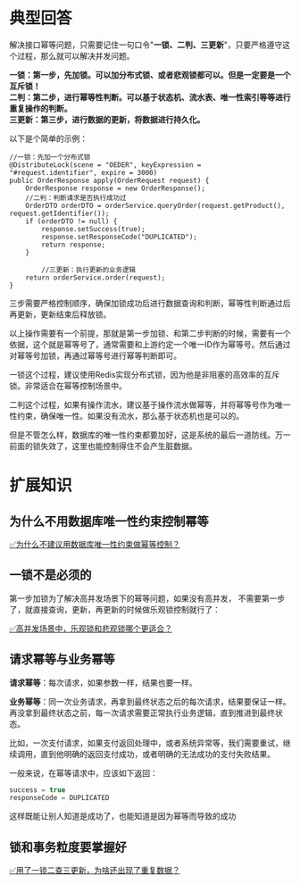 # 典型回答

解决接口幂等问题，只需要记住一句口令"**一锁、二判、三更新**"，只要严格遵守这个过程，那么就可以解决并发问题。

**一锁：第一步，先加锁。可以加分布式锁、或者悲观锁都可以。但是一定要是一个互斥锁！**<br />**二判：第二步，进行幂等性判断。可以基于状态机、流水表、唯一性索引等等进行重复操作的判断。**<br />**三更新：第三步，进行数据的更新，将数据进行持久化。**

以下是个简单的示例：

```
//一锁：先加一个分布式锁
@DistributeLock(scene = "OEDER", keyExpression = "#request.identifier", expire = 3000)
public OrderResponse apply(OrderRequest request) {
    OrderResponse response = new OrderResponse();
  	//二判：判断请求是否执行成功过
    OrderDTO orderDTO = orderService.queryOrder(request.getProduct(), request.getIdentifier());
    if (orderDTO != null) {
        response.setSuccess(true);
        response.setResponseCode("DUPLICATED");
        return response;
    }

		//三更新：执行更新的业务逻辑
  	return orderService.order(request);
}
```

三步需要严格控制顺序，确保加锁成功后进行数据查询和判断，幂等性判断通过后再更新，更新结束后释放锁。

以上操作需要有一个前提，那就是第一步加锁、和第二步判断的时候，需要有一个依据，这个就是幂等号了，通常需要和上游约定一个唯一ID作为幂等号。然后通过对幂等号加锁，再通过幂等号进行幂等判断即可。

一锁这个过程，建议使用Redis实现分布式锁，因为他是非阻塞的高效率的互斥锁。非常适合在幂等控制场景中。

二判这个过程，如果有操作流水，建议基于操作流水做幂等，并将幂等号作为唯一性约束，确保唯一性。如果没有流水，那么基于状态机也是可以的。

但是不管怎么样，数据库的唯一性约束都要加好，这是系统的最后一道防线。万一前面的锁失效了，这里也能控制得住不会产生脏数据。

# 扩展知识

## 为什么不用数据库唯一性约束控制幂等

[✅为什么不建议用数据库唯一性约束做幂等控制？](https://www.yuque.com/hollis666/fo22bm/prnect4g81wg2law?view=doc_embed)

## 一锁不是必须的

第一步加锁为了解决高并发场景下的幂等问题，如果没有高并发， 不需要第一步了，就直接查询，更新，再更新的时候做乐观锁控制就行了：

[✅高并发场景中，乐观锁和悲观锁哪个更适合？](https://www.yuque.com/hollis666/fo22bm/kzkm89bnr0fzdeyi?view=doc_embed)

## 请求幂等与业务幂等

**请求幂等**：每次请求，如果参数一样，结果也要一样。

**业务幂等**：同一次业务请求，再拿到最终状态之后的每次请求，结果要保证一样。再没拿到最终状态之前，每一次请求需要正常执行业务逻辑，直到推进到最终状态。

比如，一次支付请求，如果支付返回处理中，或者系统异常等，我们需要重试，继续调用，直到他明确的返回支付成功，或者明确的无法成功的支付失败结果。

一般来说，在幂等请求中，应该如下返回：

```java
success = true
responseCode = DUPLICATED
```

这样既能让别人知道是成功了，也能知道是因为幂等而导致的成功

## 锁和事务粒度要掌握好

[✅用了一锁二查三更新，为啥还出现了重复数据？](https://www.yuque.com/hollis666/fo22bm/rc0qez0gyn9t62f9?view=doc_embed)
